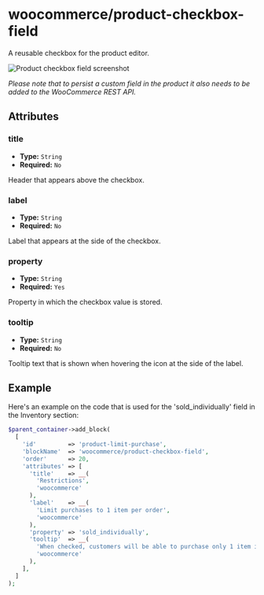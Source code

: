 # woocommerce/product-checkbox-field

A reusable checkbox for the product editor.

![Product checkbox field screenshot](https://woocommerce.files.wordpress.com/2023/09/checkbox.png)

_Please note that to persist a custom field in the product it also needs to be added to the WooCommerce REST API._

## Attributes

### title
- **Type:** `String`
- **Required:** `No`

Header that appears above the checkbox.

### label
- **Type:** `String`
- **Required:** `No`

Label that appears at the side of the checkbox.

### property
- **Type:** `String`
- **Required:** `Yes`

Property in which the checkbox value is stored.

### tooltip
- **Type:** `String`
- **Required:** `No`

Tooltip text that is shown when hovering the icon at the side of the label.

## Example

Here's an example on the code that is used for the 'sold_individually' field in the Inventory section:

```php
$parent_container->add_block(
  [
    'id'         => 'product-limit-purchase',
    'blockName'  => 'woocommerce/product-checkbox-field',
    'order'      => 20,
    'attributes' => [
      'title'    => __(
        'Restrictions',
        'woocommerce'
      ),
      'label'    => __(
        'Limit purchases to 1 item per order',
        'woocommerce'
      ),
      'property' => 'sold_individually',
      'tooltip'  => __(
        'When checked, customers will be able to purchase only 1 item in a single order. This is particularly useful for items that have limited quantity, like art or handmade goods.',
        'woocommerce'
      ),
    ],
  ]
);
```

